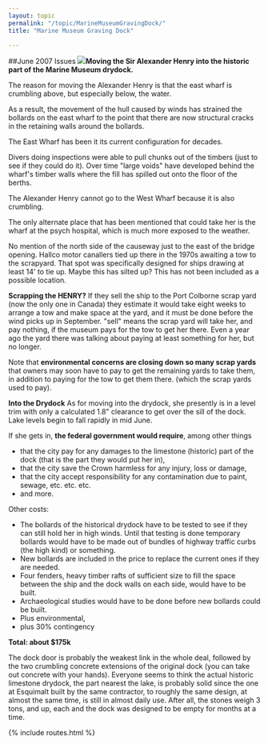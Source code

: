 ```yaml
---
layout: topic
permalink: "/topic/MarineMuseumGravingDock/"
title: "Marine Museum Graving Dock"

---
```


##June 2007 Issues
<img src="http://k7waterfront.org/Images/MarineMuseumDockWharfs.jpg" class="image1px floatleft"><strong>Moving the Sir Alexander Henry into the historic part of the Marine Museum drydock.</strong>

The reason for moving the Alexander Henry is that the east wharf is crumbling above, but especially below, the water.

As a result, the movement of the hull caused by winds has strained the bollards on the east wharf to the point that there are now structural cracks in the retaining walls around the bollards.

The East Wharf has been it its current configuration for decades.

Divers doing inspections were able to pull chunks out of the timbers (just to see if they could do it).  Over time "large voids" have developed behind the wharf's timber walls where the fill has spilled out onto the floor of the berths.

The Alexander Henry cannot go to the West Wharf because it is also crumbling.

The only alternate place that has been mentioned that could take her is the wharf at the psych hospital, which is much more exposed to the weather.

No mention of the north side of the causeway just to the east of the bridge opening.  Hallco motor canallers tied up there in the 1970s awaiting a tow to the scrapyard.  That spot was specifically designed for ships drawing at least 14' to tie up.  Maybe this has silted up?  This has not been included as a possible location.

<div class="sidebar">
<strong>Scrapping the HENRY?</strong>
If they sell the ship to the Port Colborne scrap yard (now the only one in Canada) they estimate it would take eight weeks to arrange a tow and make space at the yard, and it must be done before the wind picks up in September.  "sell" means the scrap yard will take her, and pay nothing, if the museum pays for the tow to get her there.  Even a year ago the yard there was talking about paying at least something for her, but no longer.

Note that <strong>environmental concerns are closing down so many scrap yards</strong> that owners may soon have to pay to get the remaining yards to take them, in addition to paying for the tow to get them there. (which the scrap yards used to pay).</div>

<strong>Into the Drydock</strong>
As for moving into the drydock, she presently is in a level trim with only a calculated 1.8" clearance to get over the sill of the dock.  Lake levels begin to fall rapidly in mid June.

If she gets in, <strong>the federal government would require</strong>, among other things
<ul>
<li>that the city pay for any damages to the limestone (historic) part of the dock (that is the part they would put her in),
<li>that the city save the Crown harmless for any injury, loss or damage,
<li>that the city accept responsibility for any contamination due to paint, sewage, etc.  etc.  etc.
<li>and more.
</ul>

Other costs:
<ul>
<li>The bollards of the historical drydock have to be tested to see if they can still hold her in high winds.  Until that testing is done temporary bollards would have to be made out of bundles of highway traffic curbs (the high kind) or something.
<li>New bollards are included in the price to replace the current ones if they are needed.
<li>Four fenders, heavy timber rafts of sufficient size to fill the space between the ship and the dock walls on each side, would have to be built.
<li>Archaeological studies would have to be done before new bollards could be built.
<li>Plus environmental,
<li>plus 30% contingency
</ul>

<strong>Total: about $175k</strong>

The dock door is probably the weakest link in the whole deal, followed by the two crumbling concrete extensions of the original dock (you can take out concrete with your hands).  Everyone seems to think the actual historic limestone drydock, the part nearest the lake, is probably solid since the one at Esquimalt built by the same contractor, to roughly the same design, at almost the same time, is still in almost daily use. After all, the stones weigh 3 tons, and up, each and the dock was designed to be empty for months at a time.

{% include routes.html %}
